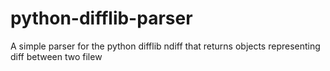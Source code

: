 # python-difflib-parser
A simple parser for the python difflib ndiff that returns objects representing diff between two filew
